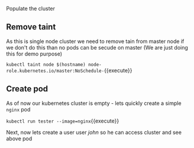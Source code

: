 Populate the cluster

## Remove taint 

As this is single node cluster we need to remove tain from master node 
if we don't do this than no pods can be secude on master (We are just doing this for demo purpose) 

`kubectl taint node $(hostname) node-role.kubernetes.io/master:NoSchedule-`{{execute}}

## Create pod 

As of now our kubernetes cluster is empty - lets quickly create a simple `nginx` pod 

`kubectl run tester --image=nginx`{{execute}} 

Next, now lets create a user user *john* so he can access cluster and see above pod